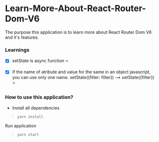 # Learn-More-About-React-Router-Dom-V6

The purpose this application is to learn more about React Router Dom V6 and it's features.

### Learnings

- [x] setState is async function :star:

- [x] If the name of atribute and value for the same in an object javascript, you can use only one name. setState({filter: filter}) --> setState({filter}) :star:

### How to use this application?

- Install all dependencies

> `yarn install`

Run application

> `yarn start`
